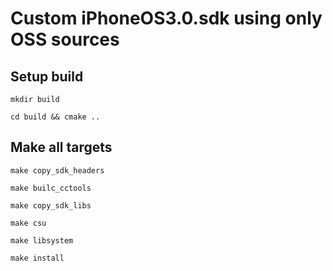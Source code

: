 # Custom iPhoneOS3.0.sdk using only OSS sources

## Setup build

`mkdir build`

`cd build && cmake ..`

## Make all targets

`make copy_sdk_headers`

`make builc_cctools`

`make copy_sdk_libs`

`make csu`

`make libsystem`

`make install`